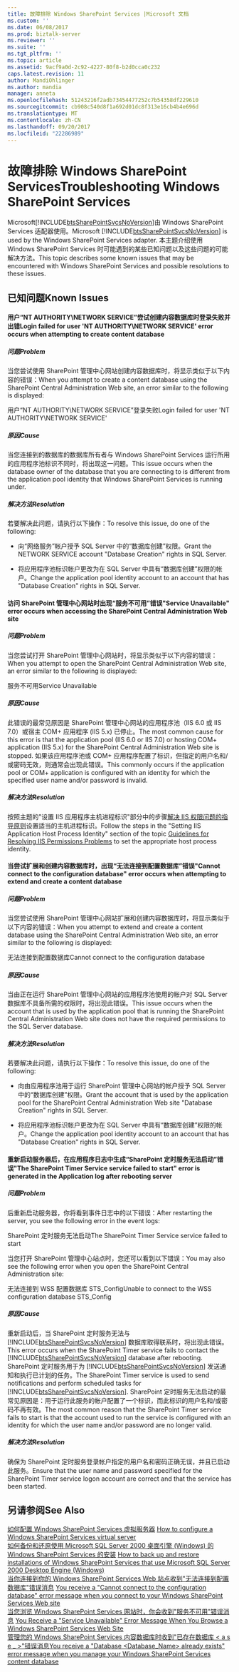 ```yaml
---
title: 故障排除 Windows SharePoint Services |Microsoft 文档
ms.custom: ''
ms.date: 06/08/2017
ms.prod: biztalk-server
ms.reviewer: ''
ms.suite: ''
ms.tgt_pltfrm: ''
ms.topic: article
ms.assetid: 9acf9a0d-2c92-4227-80f8-b2d0cca0c232
caps.latest.revision: 11
author: MandiOhlinger
ms.author: mandia
manager: anneta
ms.openlocfilehash: 51243216f2adb73454477252c7b54358df229610
ms.sourcegitcommit: cb908c540d8f1a692d01dc8f313e16cb4b4e696d
ms.translationtype: MT
ms.contentlocale: zh-CN
ms.lasthandoff: 09/20/2017
ms.locfileid: "22286989"
---
```

# <a name="troubleshooting-windows-sharepoint-services"></a><span data-ttu-id="ae8e9-102">故障排除 Windows SharePoint Services</span><span class="sxs-lookup"><span data-stu-id="ae8e9-102">Troubleshooting Windows SharePoint Services</span></span>
<span data-ttu-id="ae8e9-103">Microsoft[!INCLUDE[btsSharePointSvcsNoVersion](../includes/btssharepointsvcsnoversion-md.md)]由 Windows SharePoint Services 适配器使用。</span><span class="sxs-lookup"><span data-stu-id="ae8e9-103">Microsoft [!INCLUDE[btsSharePointSvcsNoVersion](../includes/btssharepointsvcsnoversion-md.md)] is used by the Windows SharePoint Services adapter.</span></span> <span data-ttu-id="ae8e9-104">本主题介绍使用 Windows SharePoint Services 时可能遇到的某些已知问题以及这些问题的可能解决方法。</span><span class="sxs-lookup"><span data-stu-id="ae8e9-104">This topic describes some known issues that may be encountered with Windows SharePoint Services and possible resolutions to these issues.</span></span>  
  
## <a name="known-issues"></a><span data-ttu-id="ae8e9-105">已知问题</span><span class="sxs-lookup"><span data-stu-id="ae8e9-105">Known Issues</span></span>  
  
#### <a name="login-failed-for-user-nt-authoritynetwork-service-error-occurs-when-attempting-to-create-content-database"></a><span data-ttu-id="ae8e9-106">用户“NT AUTHORITY\NETWORK SERVICE”尝试创建内容数据库时登录失败并出错</span><span class="sxs-lookup"><span data-stu-id="ae8e9-106">Login failed for user 'NT AUTHORITY\NETWORK SERVICE' error occurs when attempting to create content database</span></span>  
  
##### <a name="problem"></a><span data-ttu-id="ae8e9-107">问题</span><span class="sxs-lookup"><span data-stu-id="ae8e9-107">Problem</span></span>  
 <span data-ttu-id="ae8e9-108">当您尝试使用 SharePoint 管理中心网站创建内容数据库时，将显示类似于以下内容的错误：</span><span class="sxs-lookup"><span data-stu-id="ae8e9-108">When you attempt to create a content database using the SharePoint Central Administration Web site, an error similar to the following is displayed:</span></span>  
  
 <span data-ttu-id="ae8e9-109">用户“NT AUTHORITY\NETWORK SERVICE”登录失败</span><span class="sxs-lookup"><span data-stu-id="ae8e9-109">Login failed for user 'NT AUTHORITY\NETWORK SERVICE'</span></span>  
  
##### <a name="cause"></a><span data-ttu-id="ae8e9-110">原因</span><span class="sxs-lookup"><span data-stu-id="ae8e9-110">Cause</span></span>  
 <span data-ttu-id="ae8e9-111">当您连接到的数据库的数据库所有者与 Windows SharePoint Services 运行所用的应用程序池标识不同时，将出现这一问题。</span><span class="sxs-lookup"><span data-stu-id="ae8e9-111">This issue occurs when the database owner of the database that you are connecting to is different from the application pool identity that Windows SharePoint Services is running under.</span></span>  
  
##### <a name="resolution"></a><span data-ttu-id="ae8e9-112">解决方法</span><span class="sxs-lookup"><span data-stu-id="ae8e9-112">Resolution</span></span>  
 <span data-ttu-id="ae8e9-113">若要解决此问题，请执行以下操作：</span><span class="sxs-lookup"><span data-stu-id="ae8e9-113">To resolve this issue, do one of the following:</span></span>  
  
-   <span data-ttu-id="ae8e9-114">向“网络服务”帐户授予 SQL Server 中的“数据库创建”权限。</span><span class="sxs-lookup"><span data-stu-id="ae8e9-114">Grant the NETWORK SERVICE account "Database Creation" rights in SQL Server.</span></span>  
  
-   <span data-ttu-id="ae8e9-115">将应用程序池标识帐户更改为在 SQL Server 中具有“数据库创建”权限的帐户。</span><span class="sxs-lookup"><span data-stu-id="ae8e9-115">Change the application pool identity account to an account that has "Database Creation" rights in SQL Server.</span></span>  
  
#### <a name="service-unavailable-error-occurs-when-accessing-the-sharepoint-central-administration-web-site"></a><span data-ttu-id="ae8e9-116">访问 SharePoint 管理中心网站时出现“服务不可用”错误</span><span class="sxs-lookup"><span data-stu-id="ae8e9-116">"Service Unavailable" error occurs when accessing the SharePoint Central Administration Web site</span></span>  
  
##### <a name="problem"></a><span data-ttu-id="ae8e9-117">问题</span><span class="sxs-lookup"><span data-stu-id="ae8e9-117">Problem</span></span>  
 <span data-ttu-id="ae8e9-118">当您尝试打开 SharePoint 管理中心网站时，将显示类似于以下内容的错误：</span><span class="sxs-lookup"><span data-stu-id="ae8e9-118">When you attempt to open the SharePoint Central Administration Web site, an error similar to the following is displayed:</span></span>  
  
 <span data-ttu-id="ae8e9-119">服务不可用</span><span class="sxs-lookup"><span data-stu-id="ae8e9-119">Service Unavailable</span></span>  
  
##### <a name="cause"></a><span data-ttu-id="ae8e9-120">原因</span><span class="sxs-lookup"><span data-stu-id="ae8e9-120">Cause</span></span>  
 <span data-ttu-id="ae8e9-121">此错误的最常见原因是 SharePoint 管理中心网站的应用程序池（IIS 6.0 或 IIS 7.0）或宿主 COM+ 应用程序 (IIS 5.x) 已停止。</span><span class="sxs-lookup"><span data-stu-id="ae8e9-121">The most common cause for this error is that the application pool (IIS 6.0 or IIS 7.0) or hosting COM+ application (IIS 5.x) for the SharePoint Central Administration Web site is stopped.</span></span> <span data-ttu-id="ae8e9-122">如果该应用程序池或 COM+ 应用程序配置了标识，但指定的用户名和/或密码无效，则通常会出现此错误。</span><span class="sxs-lookup"><span data-stu-id="ae8e9-122">This commonly occurs if the application pool or COM+ application is configured with an identity for which the specified user name and/or password is invalid.</span></span>  
  
##### <a name="resolution"></a><span data-ttu-id="ae8e9-123">解决方法</span><span class="sxs-lookup"><span data-stu-id="ae8e9-123">Resolution</span></span>  
 <span data-ttu-id="ae8e9-124">按照主题的"设置 IIS 应用程序主机进程标识"部分中的步骤[解决 IIS 权限问题的指导原则](../core/guidelines-for-resolving-iis-permissions-problems.md)设置适当的主机进程标识。</span><span class="sxs-lookup"><span data-stu-id="ae8e9-124">Follow the steps in the "Setting IIS Application Host Process Identity" section of the topic [Guidelines for Resolving IIS Permissions Problems](../core/guidelines-for-resolving-iis-permissions-problems.md) to set the appropriate host process identity.</span></span>  
  
#### <a name="cannot-connect-to-the-configuration-database-error-occurs-when-attempting-to-extend-and-create-a-content-database"></a><span data-ttu-id="ae8e9-125">当尝试扩展和创建内容数据库时，出现“无法连接到配置数据库”错误</span><span class="sxs-lookup"><span data-stu-id="ae8e9-125">"Cannot connect to the configuration database" error occurs when attempting to extend and create a content database</span></span>  
  
##### <a name="problem"></a><span data-ttu-id="ae8e9-126">问题</span><span class="sxs-lookup"><span data-stu-id="ae8e9-126">Problem</span></span>  
 <span data-ttu-id="ae8e9-127">当您尝试使用 SharePoint 管理中心网站扩展和创建内容数据库时，将显示类似于以下内容的错误：</span><span class="sxs-lookup"><span data-stu-id="ae8e9-127">When you attempt to extend and create a content database using the SharePoint Central Administration Web site, an error similar to the following is displayed:</span></span>  
  
 <span data-ttu-id="ae8e9-128">无法连接到配置数据库</span><span class="sxs-lookup"><span data-stu-id="ae8e9-128">Cannot connect to the configuration database</span></span>  
  
##### <a name="cause"></a><span data-ttu-id="ae8e9-129">原因</span><span class="sxs-lookup"><span data-stu-id="ae8e9-129">Cause</span></span>  
 <span data-ttu-id="ae8e9-130">当由正在运行 SharePoint 管理中心网站的应用程序池使用的帐户对 SQL Server 数据库不具备所需的权限时，将出现此错误。</span><span class="sxs-lookup"><span data-stu-id="ae8e9-130">This issue occurs when the account that is used by the application pool that is running the SharePoint Central Administration Web site does not have the required permissions to the SQL Server database.</span></span>  
  
##### <a name="resolution"></a><span data-ttu-id="ae8e9-131">解决方法</span><span class="sxs-lookup"><span data-stu-id="ae8e9-131">Resolution</span></span>  
 <span data-ttu-id="ae8e9-132">若要解决此问题，请执行以下操作：</span><span class="sxs-lookup"><span data-stu-id="ae8e9-132">To resolve this issue, do one of the following:</span></span>  
  
-   <span data-ttu-id="ae8e9-133">向由应用程序池用于运行 SharePoint 管理中心网站的帐户授予 SQL Server 中的“数据库创建”权限。</span><span class="sxs-lookup"><span data-stu-id="ae8e9-133">Grant the account that is used by the application pool for the SharePoint Central Administration Web site "Database Creation" rights in SQL Server.</span></span>  
  
-   <span data-ttu-id="ae8e9-134">将应用程序池标识帐户更改为在 SQL Server 中具有“数据库创建”权限的帐户。</span><span class="sxs-lookup"><span data-stu-id="ae8e9-134">Change the application pool identity account to an account that has "Database Creation" rights in SQL Server.</span></span>  
  
#### <a name="the-sharepoint-timer-service-service-failed-to-start-error-is-generated-in-the-application-log-after-rebooting-server"></a><span data-ttu-id="ae8e9-135">重新启动服务器后，在应用程序日志中生成“SharePoint 定时服务无法启动”错误</span><span class="sxs-lookup"><span data-stu-id="ae8e9-135">"The SharePoint Timer Service service failed to start" error is generated in the Application log after rebooting server</span></span>  
  
##### <a name="problem"></a><span data-ttu-id="ae8e9-136">问题</span><span class="sxs-lookup"><span data-stu-id="ae8e9-136">Problem</span></span>  
 <span data-ttu-id="ae8e9-137">后重新启动服务器，你将看到事件日志中的以下错误：</span><span class="sxs-lookup"><span data-stu-id="ae8e9-137">After restarting the server, you see the following error in the event logs:</span></span>  
  
 <span data-ttu-id="ae8e9-138">SharePoint 定时服务无法启动</span><span class="sxs-lookup"><span data-stu-id="ae8e9-138">The SharePoint Timer Service service failed to start</span></span>  
  
 <span data-ttu-id="ae8e9-139">当您打开 SharePoint 管理中心站点时，您还可以看到以下错误：</span><span class="sxs-lookup"><span data-stu-id="ae8e9-139">You may also see the following error when you open the SharePoint Central Administration site:</span></span>  
  
 <span data-ttu-id="ae8e9-140">无法连接到 WSS 配置数据库 STS_Config</span><span class="sxs-lookup"><span data-stu-id="ae8e9-140">Unable to connect to the WSS configuration database STS_Config</span></span>  
  
##### <a name="cause"></a><span data-ttu-id="ae8e9-141">原因</span><span class="sxs-lookup"><span data-stu-id="ae8e9-141">Cause</span></span>  
 <span data-ttu-id="ae8e9-142">重新启动后，当 SharePoint 定时服务无法与 [!INCLUDE[btsSharePointSvcsNoVersion](../includes/btssharepointsvcsnoversion-md.md)] 数据库取得联系时，将出现此错误。</span><span class="sxs-lookup"><span data-stu-id="ae8e9-142">This error occurs when the SharePoint Timer service fails to contact the [!INCLUDE[btsSharePointSvcsNoVersion](../includes/btssharepointsvcsnoversion-md.md)] database after rebooting.</span></span> <span data-ttu-id="ae8e9-143">SharePoint 定时服务用于为 [!INCLUDE[btsSharePointSvcsNoVersion](../includes/btssharepointsvcsnoversion-md.md)] 发送通知和执行已计划的任务。</span><span class="sxs-lookup"><span data-stu-id="ae8e9-143">The SharePoint Timer service is used to send notifications and perform scheduled tasks for [!INCLUDE[btsSharePointSvcsNoVersion](../includes/btssharepointsvcsnoversion-md.md)].</span></span> <span data-ttu-id="ae8e9-144">SharePoint 定时服务无法启动的最常见原因是：用于运行此服务的帐户配置了一个标识，而此标识的用户名和/或密码不再有效。</span><span class="sxs-lookup"><span data-stu-id="ae8e9-144">The most common reason that the SharePoint Timer service fails to start is that the account used to run the service is configured with an identity for which the user name and/or password are no longer valid.</span></span>  
  
##### <a name="resolution"></a><span data-ttu-id="ae8e9-145">解决方法</span><span class="sxs-lookup"><span data-stu-id="ae8e9-145">Resolution</span></span>  
 <span data-ttu-id="ae8e9-146">确保为 SharePoint 定时服务登录帐户指定的用户名和密码正确无误，并且已启动此服务。</span><span class="sxs-lookup"><span data-stu-id="ae8e9-146">Ensure that the user name and password specified for the SharePoint Timer service logon account are correct and that the service has been started.</span></span>  
  
## <a name="see-also"></a><span data-ttu-id="ae8e9-147">另请参阅</span><span class="sxs-lookup"><span data-stu-id="ae8e9-147">See Also</span></span>  
 <span data-ttu-id="ae8e9-148">[如何配置 Windows SharePoint Services 虚拟服务器](http://support.microsoft.com/kb/832769) </span><span class="sxs-lookup"><span data-stu-id="ae8e9-148">[How to configure a Windows SharePoint Services virtual server](http://support.microsoft.com/kb/832769) </span></span>  
 <span data-ttu-id="ae8e9-149">[如何备份和还原使用 Microsoft SQL Server 2000 桌面引擎 (Windows) 的 Windows SharePoint Services 的安装](http://support.microsoft.com/kb/833797) </span><span class="sxs-lookup"><span data-stu-id="ae8e9-149">[How to back up and restore installations of Windows SharePoint Services that use Microsoft SQL Server 2000 Desktop Engine (Windows)](http://support.microsoft.com/kb/833797) </span></span>  
 <span data-ttu-id="ae8e9-150">[当你连接到你的 Windows SharePoint Services Web 站点收到"无法连接到配置数据库"错误消息](http://support.microsoft.com/kb/823287) </span><span class="sxs-lookup"><span data-stu-id="ae8e9-150">[You receive a "Cannot connect to the configuration database" error message when you connect to your Windows SharePoint Services Web site](http://support.microsoft.com/kb/823287) </span></span>  
 <span data-ttu-id="ae8e9-151">[当您浏览 Windows SharePoint Services 网站时，你会收到"服务不可用"错误消息](http://support.microsoft.com/kb/823552) </span><span class="sxs-lookup"><span data-stu-id="ae8e9-151">[You Receive a "Service Unavailable" Error Message When You Browse a Windows SharePoint Services Web Site](http://support.microsoft.com/kb/823552) </span></span>  
 [<span data-ttu-id="ae8e9-152">管理您的 Windows SharePoint Services 内容数据库时收到"已存在数据库 < a s e _ >"错误消息</span><span class="sxs-lookup"><span data-stu-id="ae8e9-152">You receive a "Database <Database_Name> already exists" error message when you manage your Windows SharePoint Services content database</span></span>](http://support.microsoft.com/kb/828815)